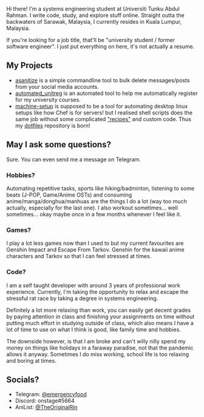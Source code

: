 Hi there! I'm a systems engineering student at Universiti Tunku Abdul Rahman. I write code, study, and explore stuff online. 
Straight outta the backwaters of Sarawak, Malaysia, I currently resides in Kuala Lumpur, Malaysia.

If you're looking for a job title, that'll be "university student / former software engineer". I just put everything on here, it's not actually a resume.

## My Projects

- [asanitize](https://github.com/gohanko/asanitize) is a simple commandline tool to bulk delete messages/posts from your social media accounts.
- [automated_unitreg](https://github.com/gohanko/automated_unitreg) is an automated tool to help me automatically register for my university courses.
- [machine-setup](https://github.com/gohanko/machine-setup) is supposed to be a tool for automating desktop linux setups like how Chef is for servers! but I realised shell scripts does the same job without some complicated ["recipes"](https://github.com/gohanko/machine-setup-recipes) and custom code. Thus my [dotfiles](https://github.com/gohanko/dotfiles) repository is born!

## May I ask some questions?
Sure. You can even send me a message on Telegram.

### Hobbies?
Automating repetitive tasks, sports like hiking/badminton, listening to some beats (J-POP, Game/Anime OSTs) and consuming anime/manga/donghua/manhuas are the things I do a lot (way too much actually, especially for the last one). I also workout sometimes... well sometimes... okay maybe once in a few months whenever I feel like it.

### Games?
I play a lot less games now than I used to but my current favourites are Genshin Impact and Escape From Tarkov. Genshin for the kawaii anime characters and Tarkov so that I can feel stressed at times.

### Code?
I am a self taught developer with around 3 years of professional work experience. Currently, I'm taking the opportunity to relax and escape the stressful rat race by taking a degree in systems engineering. 

Definitely a lot more relaxing than work, you can easily get decent grades by paying attention in class and finishing your assignments on time without putting much effort in studying outside of class, which also means I have a lot of time to use on what I think is good, like family time and hobbies.

The downside however, is that I am broke and can't willy nilly spend my money on things like holidays in a faraway paradise, not that the pandemic allows it anyway. Sometimes I do miss working, school life is too relaxing and boring at times.

## Socials?

- Telegram: [@emergencyfood](https://t.me/emergencyfood)
- Discord: onstage#5664
- AniList: [@TheOriginalRin](https://anilist.co/user/TheOriginalRin/)